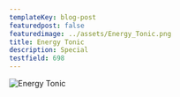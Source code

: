```yaml
---
templateKey: blog-post
featuredpost: false
featuredimage: ../assets/Energy_Tonic.png
title: Energy Tonic
description: Special
testfield: 698
---
```

![Energy Tonic](../assets/Energy_Tonic.png)
